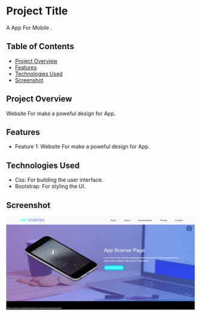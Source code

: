 # Project Title

A App For Mobile .

## Table of Contents

- [Project Overview](#project-overview)
- [Features](#features)
- [Technologies Used](#technologies-used)
- [Screenshot](#screenshot)


## Project Overview

Website For make a poweful design for App.

## Features

- Feature 1: Website For make a poweful design for App.

## Technologies Used

- Css: For building the user interface.
- Bootstrap: For styling the UI.

## Screenshot 
![screenshot](photos/third.png)
